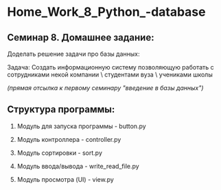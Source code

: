 # **Home_Work_8_Python_-database**
## Семинар 8. Домашнее задание:
Доделать решение задачи про базы данных:

Задача: Создать информационную систему позволяющую работать с сотрудниками некой компании \ студентами вуза \ учениками школы

*(прямая отсылка к первому семинару "введение в базы данных")*

## Структура программы:
1. Модуль для запуска программы - button.py

2. Модуль контроллера - controller.py

3. Модуль сортировки - sort.py

4. Модуль ввода/вывода - write_read_file.py

5. Модуль просмотра (UI) - view.py